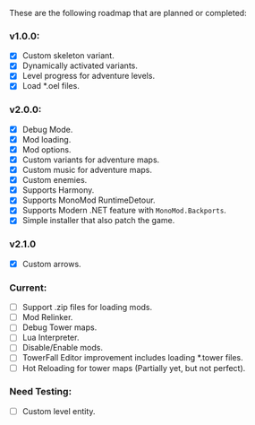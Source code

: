 These are the following roadmap that are planned or completed:

### v1.0.0:
- [x] Custom skeleton variant.
- [x] Dynamically activated variants.
- [x] Level progress for adventure levels.
- [x] Load *.oel files.

### v2.0.0:
- [x] Debug Mode.
- [x] Mod loading.
- [x] Mod options.
- [x] Custom variants for adventure maps.
- [x] Custom music for adventure maps.
- [x] Custom enemies.
- [x] Supports Harmony.
- [x] Supports MonoMod RuntimeDetour.
- [x] Supports Modern .NET feature with `MonoMod.Backports`.
- [x] Simple installer that also patch the game.

### v2.1.0
- [x] Custom arrows.

### Current:
- [ ] Support .zip files for loading mods.
- [ ] Mod Relinker.
- [ ] Debug Tower maps.
- [ ] Lua Interpreter.
- [ ] Disable/Enable mods.
- [ ] TowerFall Editor improvement includes loading *.tower files.
- [ ] Hot Reloading for tower maps (Partially yet, but not perfect).

### Need Testing:
- [ ] Custom level entity.
